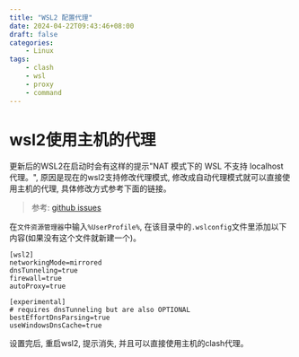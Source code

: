```yaml
---
title: "WSL2 配置代理"
date: 2024-04-22T09:43:46+08:00
draft: false
categories:
    - Linux
tags:
    - clash
    - wsl
    - proxy
    - command
---
```


# wsl2使用主机的代理

更新后的WSL2在启动时会有这样的提示"NAT 模式下的 WSL 不支持 localhost 代理。", 原因是现在的wsl2支持修改代理模式, 修改成自动代理模式就可以直接使用主机的代理, 具体修改方式参考下面的链接。

> 参考: [github issues](https://github.com/microsoft/WSL/issues/10753#issuecomment-1814839310)

在`文件资源管理器`中输入`%UserProfile%`, 在该目录中的`.wslconfig`文件里添加以下内容(如果没有这个文件就新建一个)。


``` .wslconfig
[wsl2]
networkingMode=mirrored
dnsTunneling=true
firewall=true
autoProxy=true

[experimental]
# requires dnsTunneling but are also OPTIONAL
bestEffortDnsParsing=true
useWindowsDnsCache=true
```

设置完后, 重启wsl2, 提示消失, 并且可以直接使用主机的clash代理。
